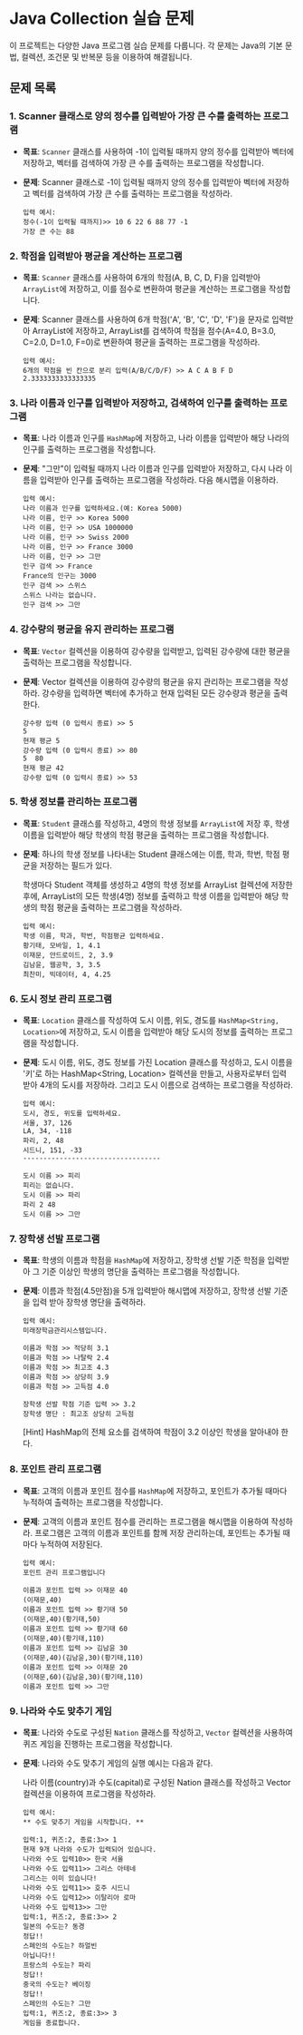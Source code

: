 # Java Collection 실습 문제

이 프로젝트는 다양한 Java 프로그램 실습 문제를 다룹니다. 각 문제는 Java의 기본 문법, 컬렉션, 조건문 및 반복문 등을 이용하여 해결됩니다.

## 문제 목록

### 1. Scanner 클래스로 양의 정수를 입력받아 가장 큰 수를 출력하는 프로그램

- **목표**: `Scanner` 클래스를 사용하여 -1이 입력될 때까지 양의 정수를 입력받아 벡터에 저장하고, 벡터를 검색하여 가장 큰 수를 출력하는 프로그램을 작성합니다.
- **문제**: Scanner 클래스로 -1이 입력될 때까지 양의 정수를 입력받아 벡터에 저장하고 벡터를 검색하여 가장 큰 수를 출력하는 프로그램을 작성하라.
  
  ```
  입력 예시:
  정수(-1이 입력될 때까지)>> 10 6 22 6 88 77 -1
  가장 큰 수는 88
  ```


### 2. 학점을 입력받아 평균을 계산하는 프로그램

- **목표**: `Scanner` 클래스를 사용하여 6개의 학점(A, B, C, D, F)을 입력받아 `ArrayList`에 저장하고, 이를 점수로 변환하여 평균을 계산하는 프로그램을 작성합니다.
- **문제**: Scanner 클래스를 사용하여 6개 학점('A', 'B', 'C', 'D', 'F')을 문자로 입력받아 ArrayList에 저장하고, ArrayList를 검색하여 학점을 점수(A=4.0, B=3.0, C=2.0, D=1.0, F=0)로 변환하여 평균을 출력하는 프로그램을 작성하라.
  
  ```
  입력 예시:
  6개의 학점을 빈 칸으로 분리 입력(A/B/C/D/F) >> A C A B F D
  2.3333333333333335
  ```


### 3. 나라 이름과 인구를 입력받아 저장하고, 검색하여 인구를 출력하는 프로그램

- **목표**: 나라 이름과 인구를 `HashMap`에 저장하고, 나라 이름을 입력받아 해당 나라의 인구를 출력하는 프로그램을 작성합니다.
- **문제**: "그만"이 입력될 때까지 나라 이름과 인구를 입력받아 저장하고, 다시 나라 이름을 입력받아 인구를 출력하는 프로그램을 작성하라. 다음 해시맵을 이용하라.
  
  ```
  입력 예시:
  나라 이름과 인구를 입력하세요.(예: Korea 5000)
  나라 이름, 인구 >> Korea 5000
  나라 이름, 인구 >> USA 1000000
  나라 이름, 인구 >> Swiss 2000
  나라 이름, 인구 >> France 3000
  나라 이름, 인구 >> 그만
  인구 검색 >> France
  France의 인구는 3000
  인구 검색 >> 스위스
  스위스 나라는 없습니다.
  인구 검색 >> 그만
  ```


### 4. 강수량의 평균을 유지 관리하는 프로그램

- **목표**: `Vector` 컬렉션을 이용하여 강수량을 입력받고, 입력된 강수량에 대한 평균을 출력하는 프로그램을 작성합니다.
- **문제**: Vector 컬렉션을 이용하여 강수량의 평균을 유지 관리하는 프로그램을 작성하라. 강수량을 입력하면 벡터에 추가하고 현재 입력된 모든 강수량과 평균을 출력한다.
  
  ```
  강수량 입력 (0 입력시 종료) >> 5
  5
  현재 평균 5
  강수량 입력 (0 입력시 종료) >> 80
  5  80
  현재 평균 42
  강수량 입력 (0 입력시 종료) >> 53
  ```


### 5. 학생 정보를 관리하는 프로그램

- **목표**: `Student` 클래스를 작성하고, 4명의 학생 정보를 `ArrayList`에 저장 후, 학생 이름을 입력받아 해당 학생의 학점 평균을 출력하는 프로그램을 작성합니다.
- **문제**: 하나의 학생 정보를 나타내는 Student 클래스에는 이름, 학과, 학번, 학점 평균을 저장하는 필드가 있다.

  학생마다 Student 객체를 생성하고 4명의 학생 정보를 ArrayList 컬렉션에 저장한 후에, ArrayList의 모든 학생(4명) 정보를 출력하고 학생 이름을 입력받아 해당 학생의 학점 평균을 출력하는 프로그램을 작성하라.

  ```
  입력 예시:
  학생 이름, 학과, 학번, 학점평균 입력하세요.
  황기태, 모바일, 1, 4.1
  이재문, 안드로이드, 2, 3.9
  김남윤, 웹공학, 3, 3.5
  최찬미, 빅데이터, 4, 4.25
  ```


### 6. 도시 정보 관리 프로그램

- **목표**: `Location` 클래스를 작성하여 도시 이름, 위도, 경도를 `HashMap<String, Location>`에 저장하고, 도시 이름을 입력받아 해당 도시의 정보를 출력하는 프로그램을 작성합니다.
- **문제**: 도시 이름, 위도, 경도 정보를 가진 Location 클래스를 작성하고, 도시 이름을 '키'로 하는 HashMap<String, Location> 컬렉션을 만들고, 사용자로부터 입력 받아 4개의 도시를 저장하라. 그리고 도시 이름으로 검색하는 프로그램을 작성하라.
  
  ```
  입력 예시:
  도시, 경도, 위도를 입력하세요.
  서울, 37, 126
  LA, 34, -118
  파리, 2, 48
  시드니, 151, -33  
  ----------------------------------
  
  도시 이름 >> 피리
  피리는 없습니다.
  도시 이름 >> 파리
  파리 2 48
  도시 이름 >> 그만
  ```


### 7. 장학생 선발 프로그램

- **목표**: 학생의 이름과 학점을 `HashMap`에 저장하고, 장학생 선발 기준 학점을 입력받아 그 기준 이상인 학생의 명단을 출력하는 프로그램을 작성합니다.
- **문제**: 이름과 학점(4.5만점)을 5개 입력받아 해시맵에 저장하고, 장학생 선발 기준을 입력 받아 장학생 명단을 출력하라.

  ```
  입력 예시:
  미래장학금관리시스템입니다.
  
  이름과 학점 >> 적당히 3.1
  이름과 학점 >> 나탈락 2.4
  이름과 학점 >> 최고조 4.3
  이름과 학점 >> 상당히 3.9
  이름과 학점 >> 고득점 4.0
  
  장학생 선발 학점 기준 입력 >> 3.2
  장학생 명단 : 최고조 상당히 고득점
  ```
  [Hint] HashMap의 전체 요소를 검색하여 학점이 3.2 이상인 학생을 알아내야 한다.


### 8. 포인트 관리 프로그램

- **목표**: 고객의 이름과 포인트 점수를 `HashMap`에 저장하고, 포인트가 추가될 때마다 누적하여 출력하는 프로그램을 작성합니다.
- **문제**: 고객의 이름과 포인트 점수를 관리하는 프로그램을 해시맵을 이용하여 작성하라. 프로그램은 고객의 이름과 포인트를 함께 저장 관리하는데, 포인트는 추가될 때마다 누적하여 저장된다.
  
  ```
  입력 예시:
  포인트 관리 프로그램입니다
  
  이름과 포인트 입력 >> 이재문 40
  (이재문,40)
  이름과 포인트 입력 >> 황기태 50
  (이재문,40)(황기태,50)
  이름과 포인트 입력 >> 황기태 60
  (이재문,40)(황기태,110)
  이름과 포인트 입력 >> 김남윤 30
  (이재문,40)(김남윤,30)(황기태,110)
  이름과 포인트 입력 >> 이재문 20
  (이재문,60)(김남윤,30)(황기태,110)
  이름과 포인트 입력 >> 그만
  ```

### 9. 나라와 수도 맞추기 게임

- **목표**: 나라와 수도로 구성된 `Nation` 클래스를 작성하고, `Vector` 컬렉션을 사용하여 퀴즈 게임을 진행하는 프로그램을 작성합니다.
- **문제**: 나라와 수도 맞추기 게임의 실행 예시는 다음과 같다.

  나라 이름(country)과 수도(capital)로 구성된 Nation 클래스를 작성하고 Vector 컬렉션을 이용하여 프로그램을 작성하라.

  ```
  입력 예시:
  ** 수도 맞추기 게임을 시작합니다. **
  
  입력:1, 퀴즈:2, 종료:3>> 1
  현재 9개 나라와 수도가 입력되어 있습니다.
  나라와 수도 입력10>> 한국 서울
  나라와 수도 입력11>> 그리스 아테네
  그리스는 이미 있습니다!
  나라와 수도 입력11>> 호주 시드니
  나라와 수도 입력12>> 이탈리아 로마
  나라와 수도 입력13>> 그만
  입력:1, 퀴즈:2, 종료:3>> 2
  일본의 수도는? 동경
  정답!!
  스페인의 수도는? 하얼빈
  아닙니다!!
  프랑스의 수도는? 파리
  정답!!
  중국의 수도는? 베이징
  정답!!
  스페인의 수도는? 그만
  입력:1, 퀴즈:2, 종료:3>> 3
  게임을 종료합니다.
  ```
